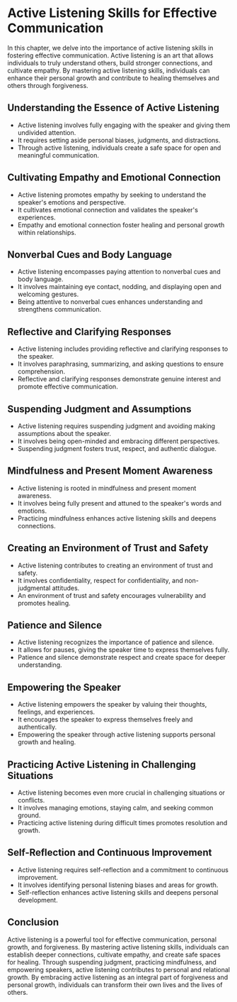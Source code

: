 Active Listening Skills for Effective Communication
============================================================

In this chapter, we delve into the importance of active listening skills in fostering effective communication. Active listening is an art that allows individuals to truly understand others, build stronger connections, and cultivate empathy. By mastering active listening skills, individuals can enhance their personal growth and contribute to healing themselves and others through forgiveness.

Understanding the Essence of Active Listening
---------------------------------------------

* Active listening involves fully engaging with the speaker and giving them undivided attention.
* It requires setting aside personal biases, judgments, and distractions.
* Through active listening, individuals create a safe space for open and meaningful communication.

Cultivating Empathy and Emotional Connection
--------------------------------------------

* Active listening promotes empathy by seeking to understand the speaker's emotions and perspective.
* It cultivates emotional connection and validates the speaker's experiences.
* Empathy and emotional connection foster healing and personal growth within relationships.

Nonverbal Cues and Body Language
--------------------------------

* Active listening encompasses paying attention to nonverbal cues and body language.
* It involves maintaining eye contact, nodding, and displaying open and welcoming gestures.
* Being attentive to nonverbal cues enhances understanding and strengthens communication.

Reflective and Clarifying Responses
-----------------------------------

* Active listening includes providing reflective and clarifying responses to the speaker.
* It involves paraphrasing, summarizing, and asking questions to ensure comprehension.
* Reflective and clarifying responses demonstrate genuine interest and promote effective communication.

Suspending Judgment and Assumptions
-----------------------------------

* Active listening requires suspending judgment and avoiding making assumptions about the speaker.
* It involves being open-minded and embracing different perspectives.
* Suspending judgment fosters trust, respect, and authentic dialogue.

Mindfulness and Present Moment Awareness
----------------------------------------

* Active listening is rooted in mindfulness and present moment awareness.
* It involves being fully present and attuned to the speaker's words and emotions.
* Practicing mindfulness enhances active listening skills and deepens connections.

Creating an Environment of Trust and Safety
-------------------------------------------

* Active listening contributes to creating an environment of trust and safety.
* It involves confidentiality, respect for confidentiality, and non-judgmental attitudes.
* An environment of trust and safety encourages vulnerability and promotes healing.

Patience and Silence
--------------------

* Active listening recognizes the importance of patience and silence.
* It allows for pauses, giving the speaker time to express themselves fully.
* Patience and silence demonstrate respect and create space for deeper understanding.

Empowering the Speaker
----------------------

* Active listening empowers the speaker by valuing their thoughts, feelings, and experiences.
* It encourages the speaker to express themselves freely and authentically.
* Empowering the speaker through active listening supports personal growth and healing.

Practicing Active Listening in Challenging Situations
-----------------------------------------------------

* Active listening becomes even more crucial in challenging situations or conflicts.
* It involves managing emotions, staying calm, and seeking common ground.
* Practicing active listening during difficult times promotes resolution and growth.

Self-Reflection and Continuous Improvement
------------------------------------------

* Active listening requires self-reflection and a commitment to continuous improvement.
* It involves identifying personal listening biases and areas for growth.
* Self-reflection enhances active listening skills and deepens personal development.

Conclusion
----------

Active listening is a powerful tool for effective communication, personal growth, and forgiveness. By mastering active listening skills, individuals can establish deeper connections, cultivate empathy, and create safe spaces for healing. Through suspending judgment, practicing mindfulness, and empowering speakers, active listening contributes to personal and relational growth. By embracing active listening as an integral part of forgiveness and personal growth, individuals can transform their own lives and the lives of others.
